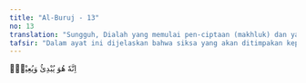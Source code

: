 ```yaml
---
title: "Al-Buruj - 13"
no: 13
translation: "Sungguh, Dialah yang memulai pen-ciptaan (makhluk) dan yang menghidupkannya (kembali)."
tafsir: "Dalam ayat ini dijelaskan bahwa siksa yang akan ditimpakan kepada orang-orang kafir yang menganiaya, menyiksa, dan membunuh orang-orang mukmin karena tidak mau meninggalkan agama mereka, sangatlah keras. Perlu diingat bahwa Allah-lah yang telah menciptakan mereka, dan Dia pula yang menghidupkan mereka kembali.\n\nMereka akhirnya akan kembali kepada Allah. Apabila Ia belum menyiksa mereka di dunia ini, bukanlah berarti mereka tidak akan mendapat siksaan sama sekali. Akan tetapi, siksaan itu diundurkan waktunya sampai mereka kembali kepada-Nya, yaitu pada hari Kiamat."
---
```


اِنَّهٗ هُوَ يُبْدِئُ وَيُعِيْدُۚ 
